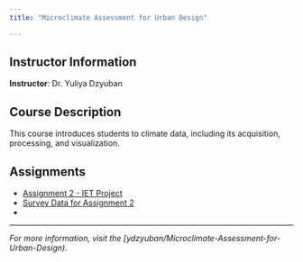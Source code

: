 ```yaml
---
title: "Microclimate Assessment for Urban Design"

---
```


## Instructor Information
**Instructor**: Dr. Yuliya Dzyuban

## Course Description
This course introduces students to climate data, including its acquisition, processing, and visualization.

## Assignments 
- [Assignment 2 - IET Project](IET.rmd)
- [Survey Data for Assignment 2](survey.csv)
- 
---

_For more information, visit the [ydzyuban/Microclimate-Assessment-for-Urban-Design)._  
